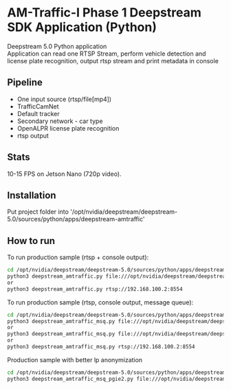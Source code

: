 # AM-Traffic-I Phase 1 Deepstream SDK Application (Python)

Deepstream 5.0 Python application<br>
Application can read one RTSP Stream, perform vehicle detection and license plate recognition, output rtsp stream and print metadata in console

## Pipeline

- One input source (rtsp/file[mp4])
- TrafficCamNet 
- Default tracker
- Secondary network - car type
- OpenALPR license plate recognition
- rtsp output

## Stats
10-15 FPS on Jetson Nano (720p video).

## Installation

Put project folder into '/opt/nvidia/deepstream/deepstream-5.0/sources/python/apps/deepstream-amtraffic'

## How to run

To run production sample (rtsp + console output):

```sh
cd /opt/nvidia/deepstream/deepstream-5.0/sources/python/apps/deepstream-amtraffic
python3 deepstream_amtraffic.py file:///opt/nvidia/deepstream/deepstream-5.0/samples/streams/StreamRecord_cam2_test.mp4
or
python3 deepstream_amtraffic.py rtsp://192.168.100.2:8554
```

To run production sample (rtsp, console output, message queue):
```sh
cd /opt/nvidia/deepstream/deepstream-5.0/sources/python/apps/deepstream-amtraffic
python3 deepstream_amtraffic_msq.py file:///opt/nvidia/deepstream/deepstream-5.0/samples/streams/StreamRecord_cam2_test3.mp4
or
python3 deepstream_amtraffic_msq.py file:///opt/nvidia/deepstream/deepstream-5.0/samples/streams/sample_720p.mp4
or
python3 deepstream_amtraffic_msq.py rtsp://192.168.100.2:8554
```

Production sample with better lp anonymization
```sh
cd /opt/nvidia/deepstream/deepstream-5.0/sources/python/apps/deepstream-amtraffic
python3 deepstream_amtraffic_msq_pgie2.py file:///opt/nvidia/deepstream/deepstream-5.0/samples/streams/StreamRecord_cam2_test3.mp4
```